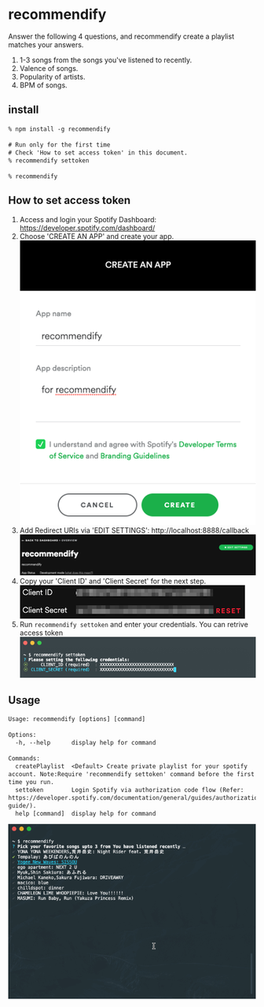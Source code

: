 # recommendify

Answer the following 4 questions, and recommendify create a playlist matches your answers.

1. 1-3 songs from the songs you've listened to recently.
2. Valence of songs.
3. Popularity of artists.
4. BPM of songs.

## install

```
% npm install -g recommendify

# Run only for the first time
# Check 'How to set access token' in this document.
% recommendify settoken

% recommendify
```

## How to set access token

1. Access and login your Spotify Dashboard: https://developer.spotify.com/dashboard/
2. Choose 'CREATE AN APP' and create your app.
![create-app.png](image/create-app.png)
3. Add Redirect URIs via 'EDIT SETTINGS': http://localhost:8888/callback
![add_redirect_url.png](image/add_redirect_url.png)
4. Copy your 'Client ID' and 'Client Secret' for the next step.
![credentials.png](image/credentials.png)
5. Run `recommendify settoken` and enter your credentials. You can retrive access token
![recommendify-settoken.png](image/recommendify-settoken.png)

## Usage

```
Usage: recommendify [options] [command]

Options:
  -h, --help      display help for command

Commands:
  createPlaylist  <Default> Create private playlist for your spotify account. Note:Require 'recommendify settoken' command before the first time you run.
  settoken        Login Spotify via authorization code flow (Refer: https://developer.spotify.com/documentation/general/guides/authorization-guide/).
  help [command]  display help for command
```

![recommendify.gif](image/recommendify.gif)

